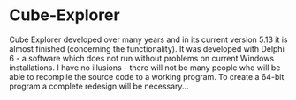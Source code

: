 # Cube-Explorer

Cube Explorer developed over many years and in its current version 5.13 it is almost finished (concerning the functionality). It was developed with Delphi 6 - a software which does not run without problems on current Windows installations. I have no illusions - there will not be many people who will be able to recompile the source code to a working program. To create a 64-bit program a complete redesign will be necessary...
